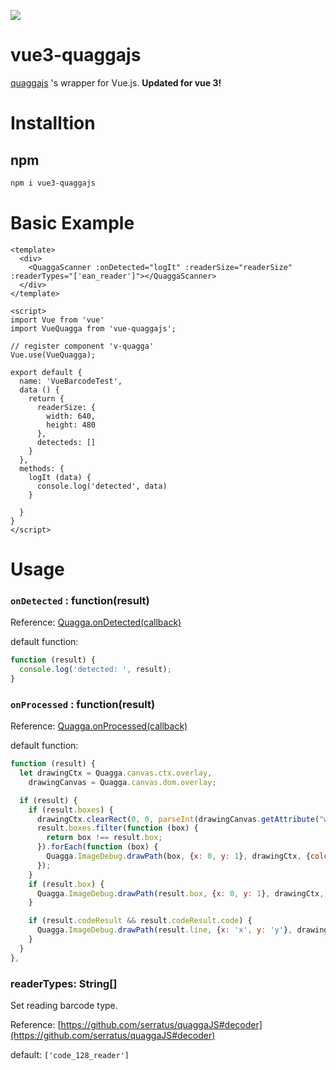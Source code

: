 ![](https://cdn-images-1.medium.com/max/1600/1*u5EN9YE4S2R7QbJ-rHOZpg.gif)

# vue3-quaggajs

[quaggajs](https://serratus.github.io/quaggaJS/) 's wrapper for Vue.js. **Updated for vue 3!**

# Installtion

## npm

```bash
npm i vue3-quaggajs
```

# Basic Example

```
<template>
  <div>
    <QuaggaScanner :onDetected="logIt" :readerSize="readerSize" :readerTypes="['ean_reader']"></QuaggaScanner>
  </div>
</template>

<script>
import Vue from 'vue'
import VueQuagga from 'vue-quaggajs';

// register component 'v-quagga'
Vue.use(VueQuagga);

export default {
  name: 'VueBarcodeTest',
  data () {
    return {
      readerSize: {
        width: 640,
        height: 480
      },
      detecteds: []
    }
  },
  methods: {
    logIt (data) {
      console.log('detected', data)
    }

  }
}
</script>
```

# Usage

### `onDetected` : function(result)

Reference: [Quagga.onDetected(callback)](https://github.com/serratus/quaggaJS#quaggaondetectedcallback)

default function:

```js
function (result) {
  console.log('detected: ', result);
}
```

### `onProcessed` : function(result)

Reference: [Quagga.onProcessed(callback)](https://github.com/serratus/quaggaJS#quaggaonprocessedcallback)

default function:

```js
function (result) {
  let drawingCtx = Quagga.canvas.ctx.overlay,
    drawingCanvas = Quagga.canvas.dom.overlay;

  if (result) {
    if (result.boxes) {
      drawingCtx.clearRect(0, 0, parseInt(drawingCanvas.getAttribute("width")), parseInt(drawingCanvas.getAttribute("height")));
      result.boxes.filter(function (box) {
        return box !== result.box;
      }).forEach(function (box) {
        Quagga.ImageDebug.drawPath(box, {x: 0, y: 1}, drawingCtx, {color: "green", lineWidth: 2});
      });
    }
    if (result.box) {
      Quagga.ImageDebug.drawPath(result.box, {x: 0, y: 1}, drawingCtx, {color: "#00F", lineWidth: 2});
    }

    if (result.codeResult && result.codeResult.code) {
      Quagga.ImageDebug.drawPath(result.line, {x: 'x', y: 'y'}, drawingCtx, {color: 'red', lineWidth: 3});
    }
  }
},
```

### readerTypes: String[]

Set reading barcode type.

Reference: [https://github.com/serratus/quaggaJS#decoder](https://github.com/serratus/quaggaJS#decoder)

default: `['code_128_reader']`
